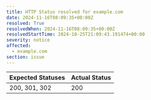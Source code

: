 ```yaml
---
title: HTTP Status resolved for example.com
date: 2024-11-16T08:09:35+00:00Z
resolved: True
resolvedWhen: 2024-11-16T08:09:35+00:00Z
resolvedStartTime: 2024-10-25T21:09:43.191474+00:00
severity: notice
affected:
  - example.com
section: issue
---
```


| Expected Statuses | Actual Status  |
|-------------------|----------------|
| 200, 301, 302 | 200 |

